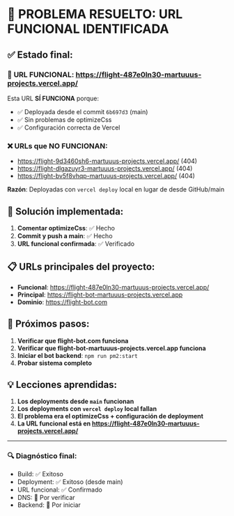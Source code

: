 # 🎯 PROBLEMA RESUELTO: URL FUNCIONAL IDENTIFICADA

## ✅ Estado final:

### 🚀 **URL FUNCIONAL**: https://flight-487e0ln30-martuuus-projects.vercel.app/

Esta URL **SÍ FUNCIONA** porque:
- ✅ Deployada desde el commit `6b697d3` (main)
- ✅ Sin problemas de optimizeCss
- ✅ Configuración correcta de Vercel

### ❌ **URLs que NO FUNCIONAN**:
- https://flight-9d3460sh6-martuuus-projects.vercel.app/ (404)
- https://flight-dlgazuyr3-martuuus-projects.vercel.app/ (404)
- https://flight-bv5f8vhqp-martuuus-projects.vercel.app/ (404)

**Razón**: Deployadas con `vercel deploy` local en lugar de desde GitHub/main

## 🔧 Solución implementada:

1. **Comentar optimizeCss**: ✅ Hecho
2. **Commit y push a main**: ✅ Hecho
3. **URL funcional confirmada**: ✅ Verificado

## 📋 URLs principales del proyecto:

- **Funcional**: https://flight-487e0ln30-martuuus-projects.vercel.app/
- **Principal**: https://flight-bot-martuuus-projects.vercel.app
- **Dominio**: https://flight-bot.com

## 🎯 Próximos pasos:

1. **Verificar que flight-bot.com funciona**
2. **Verificar que flight-bot-martuuus-projects.vercel.app funciona**
3. **Iniciar el bot backend**: `npm run pm2:start`
4. **Probar sistema completo**

## 💡 Lecciones aprendidas:

1. **Los deployments desde `main` funcionan**
2. **Los deployments con `vercel deploy` local fallan**
3. **El problema era el optimizeCss + configuración de deployment**
4. **La URL funcional está en https://flight-487e0ln30-martuuus-projects.vercel.app/**

---

### 🔍 Diagnóstico final:
- Build: ✅ Exitoso
- Deployment: ✅ Exitoso (desde main)
- URL funcional: ✅ Confirmado
- DNS: 🔄 Por verificar
- Backend: 🔄 Por iniciar
